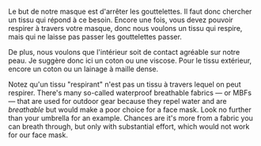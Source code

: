 
Le but de notre masque est d'arrêter les gouttelettes. Il faut donc chercher un tissu qui répond à ce besoin. Encore une fois, vous devez pouvoir respirer à travers votre masque, donc nous voulons un tissu qui respire, mais qui ne laisse pas passer les gouttelettes passer.

De plus, nous voulons que l'intérieur soit de contact agréable sur notre peau. Je suggère donc ici un coton ou une viscose. Pour le tissu extérieur, encore un coton ou un lainage à maille dense.

<Note>

Notez qu'un tissu "respirant" n'est pas un tissu à travers lequel on peut respirer.
There's many so-called waterproof breathable fabrics — or MBFs — that are used for outdoor gear because they 
repel water and are *breathable* but would make a poor choice for a face mask. 
Look no further than your umbrella for an example. Chances are it's more from a fabric you can breath through,
but only with substantial effort, which would not work for our face mask.

</Note>

